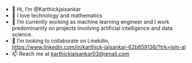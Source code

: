 - 👋 Hi, I’m @Karthickjaisankar
- 👀 I love technology and mathematics
- 🌱 I’m currently working as machine learning engineer and I work predominantly on projects involving artificial intelligence and data science.
- 💞️ I’m looking to collaborate on Linekdin, https://www.linkedin.com/in/karthick-jaisankar-62b659136/?trk=join-al
- 📫 Reach me at karthickjaisankar03@gmail.com
<!---
Karthickjaisankar/Karthickjaisankar is a ✨ special ✨ repository because its `README.md` (this file) appears on your GitHub profile.
You can click the Preview link to take a look at your changes.
--->
